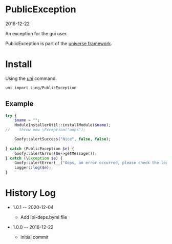 PublicException
==================
2016-12-22


An exception for the gui user.


PublicException is part of the [universe framework](https://github.com/karayabin/universe-snapshot).


Install
==========
Using the [uni](https://github.com/lingtalfi/universe-naive-importer) command.
```bash
uni import Ling/PublicException
```



Example
-------------
```php
try {
    $name = "";
    ModuleInstallerUtil::installModule($name);
//    throw new \Exception("oops");

    Goofy::alertSuccess("Nice", false, false);
    
} catch (PublicException $e) {
    Goofy::alertError($e->getMessage());
} catch (\Exception $e) {
    Goofy::alertError(__("Oops, an error occurred, please check the logs"));
    Logger::log($e);
}
```


History Log
===============

- 1.0.1 -- 2020-12-04

    - Add lpi-deps.byml file

- 1.0.0 -- 2016-12-22

    - initial commit



